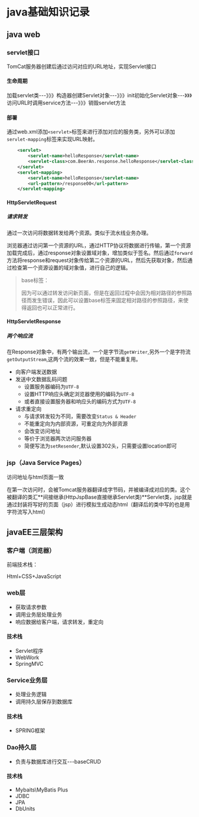 # java基础知识记录

## java web

### servlet接口

TomCat服务器创建后通过访问对应的URL地址，实现Servlet接口

#### 生命周期

加载servlet类---》》》构造器创建Servlet对象---》》》init初始化Servlet对象---》》》访问URL时调用service方法---》》》销毁servlet方法

#### 部署

通过web.xml添加`<servlet>`标签来进行添加对应的服务类，另外可以添加`servlet-mapping`标签来实现URL映射。

```xml
	<servlet>
        <servlet-name>helloResponse</servlet-name>
        <servlet-class>com.BeerAn.response.helloResponse</servlet-class>
    </servlet>
    <servlet-mapping>
        <servlet-name>helloResponse</servlet-name>
        <url-pattern>/response00</url-pattern>
    </servlet-mapping>
```

#### HttpServletRequest

##### 请求转发

通过一次访问将数据转发给两个资源。类似于流水线业务办理。

浏览器通过访问第一个资源的URL，通过HTTP协议将数据进行传输，第一个资源加载完成后，通过response对象设置域对象，增加类似于签名。然后通过`forward`方法将response和request对象传给第二个资源的URL，然后先获取对象，然后通过检查第一个资源设置的域对象值，进行自己的逻辑。

> base标签：
>
> 因为可以通过转发访问新页面，但是在返回过程中会因为相对路径的参照路径而发生错误，因此可以设置base标签来固定相对路径的参照路径，来使得返回也可以正常进行。

#### HttpServletResponse 

##### 两个响应流

在Response对象中，有两个输出流，一个是字节流`getWriter`,另外一个是字符流`getOutputStream`,这两个流的效果一致，但是不能重复用。

- 向客户端发送数据
- 发送中文数据乱码问题
  - 设置服务器编码为`UTF-8`
  - 设置HTTP响应头确定浏览器使用的编码为`UTF-8`
  - 或者直接设置服务器和响应头的编码方式为`UTF-8`
- 请求重定向
  - 与请求转发较为不同，需要改变`Status & Header`
  - 不能重定向为内部资源，可重定向为外部资源
  - 会改变访问地址
  - 等价于浏览器两次访问服务器
  - 简便写法为`setResender`,默认设置302头，只需要设置location即可

### jsp（Java Service Pages）

访问地址与html页面一致

在第一次访问时，会被Tomcat服务器翻译成字节码，并被编译成对应的类。这个被翻译的类汇**间接继承(HttpJspBase直接继承Servlet类)**Servlet类，jsp就是通过封装将写好的页面（jsp）进行模拟生成动态html（翻译后的类中写的也是用字符流写入html）

## javaEE三层架构

### 客户端（浏览器）

前端技术栈：

Html+CSS+JavaScript

### web层

- 获取请求参数
- 调用业务层处理业务
- 响应数据给客户端，请求转发，重定向

#### 技术栈

- Servlet程序
- WebWork
- SpringMVC

### Service业务层

- 处理业务逻辑
- 调用持久层保存到数据库

#### 技术栈

- SPRING框架

### Dao持久层

- 负责与数据库进行交互---baseCRUD

#### 技术栈

- Mybaits\MyBatis Plus
- JDBC
- JPA
- DbUnits



